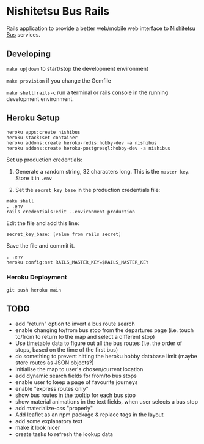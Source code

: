 # Nishitetsu Bus Rails

Rails application to provide a better web/mobile web interface to [Nishitetsu
Bus](https://www.nishitetsu.jp/bus/) services.

## Developing

`make up|down` to start/stop the development environment

`make provision` if you change the Gemfile

`make shell|rails-c` run a terminal or rails console in the running development environment.

## Heroku Setup

```
heroku apps:create nishibus
heroku stack:set container
heroku addons:create heroku-redis:hobby-dev -a nishibus
heroku addons:create heroku-postgresql:hobby-dev -a nishibus
```

Set up production credentials:

1. Generate a random string, 32 characters long. This is the `master key`. Store it in `.env`

2. Set the `secret_key_base` in the production credentials file:

```
make shell
. .env
rails credentials:edit --environment production
```

Edit the file and add this line:

```
secret_key_base: [value from rails secret]
```

Save the file and commit it.

```
. .env
heroku config:set RAILS_MASTER_KEY=$RAILS_MASTER_KEY
```

### Heroku Deployment

```
git push heroku main
```

## TODO

- add "return" option to invert a bus route search
- enable changing to/from bus stop from the departures page (i.e. touch to/from to return to the map and select a different stop)
- Use timetable data to figure out all the bus routes (i.e. the order of stops, based on the time of the first bus)
- do something to prevent hitting the heroku hobby database limit (maybe store routes as JSON objects?)
- Initialise the map to user's chosen/current location
- add dynamic search fields for from/to bus stops
- enable user to keep a page of favourite journeys
- enable "express routes only"
- show bus routes in the tooltip for each bus stop
- show material animations in the text fields, when user selects a bus stop
- add materialize-css "properly"
- Add leaflet as an npm package & replace tags in the layout
- add some explanatory text
- make it look nicer
- create tasks to refresh the lookup data
